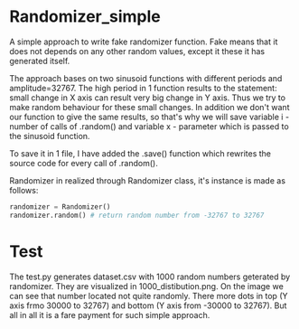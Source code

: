 # Randomizer_simple
A simple approach to write fake randomizer function. Fake means that it does not depends on any other random values, except it these  it has generated itself.

The approach bases on two sinusoid functions with different periods and amplitude=32767. The high period in 1 function results to the statement: small change in X axis can result very big change in Y axis. Thus we try to make random behaviour for these small changes. In addition we don't want our function to give the same results, so that's why we will save variable i - number of calls of .random() and variable x - parameter which is passed to the sinusoid function.

To save it in 1 file, I have added the .save() function which rewrites the source code for every call of .random().

Randomizer in realized through Randomizer class, it's instance is made as follows:
```python
randomizer = Randomizer()
randomizer.random() # return random number from -32767 to 32767
```

# Test
The test.py generates dataset.csv with 1000 random numbers geterated by randomizer. They are visualized in 1000_distibution.png.
On the image we can see that number located not quite randomly. There more dots in top (Y axis frmo 30000 to 32767) and bottom (Y axis from -30000 to 32767).
But all in all it is a fare payment for such simple approach.
